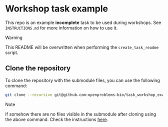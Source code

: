 # Workshop task example

This repo is an example **incomplete** task to be used during workshops.
See `INSTRUCTIONS.md` for more information on how to use it.

> [!WARNING]
> This README will be overwritten when performing the `create_task_readme` script.

## Clone the repository

To clone the repository with the submodule files, you can use the following command:

```bash
git clone --recursive git@github.com:openproblems-bio/task_workshop_example.git
```
>[!NOTE]
> If somehow there are no files visible in the submodule after cloning using the above command. Check the instructions [here](common/README.md).
